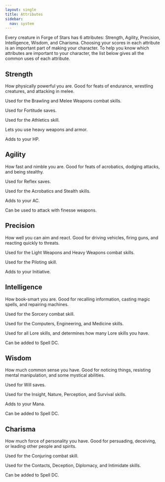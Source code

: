 ```yaml
---
layout: single
title: Attributes
sidebar:
  nav: system
---
```


Every creature in Forge of Stars has 6 attributes: Strength, Agility, Precision, Intelligence, Wisdom, and Charisma. Choosing your scores in each attribute is an important part of making your character. To help you know which attributes are important to your character, the list below gives all the common uses of each attribute.

## Strength

How physically powerful you are. Good for feats of endurance, wrestling creatures, and attacking in melee.

Used for the Brawling and Melee Weapons combat skills.

Used for Fortitude saves. 

Used for the Athletics skill.

Lets you use heavy weapons and armor.

Adds to your HP.

## Agility

How fast and nimble you are. Good for feats of acrobatics, dodging attacks, and being stealthy.

Used for Reflex saves.

Used for the Acrobatics and Stealth skills.

Adds to your AC.

Can be used to attack with finesse weapons.

## Precision

How well you can aim and react. Good for driving vehicles, firing guns, and reacting quickly to threats.

Used for the Light Weapons and Heavy Weapons combat skills.

Used for the Piloting skill.

Adds to your Initiative.

## Intelligence

How book-smart you are. Good for recalling information, casting magic spells, and repairing machines.

Used for the Sorcery combat skill.

Used for the Computers, Engineering, and Medicine skills.

Used for all Lore skills, and determines how many Lore skills you have.

Can be added to Spell DC.

## Wisdom

How much common sense you have. Good for noticing things, resisting mental manipulation, and some mystical abilities.

Used for Will saves.

Used for the Insight, Nature, Perception, and Survival skills.

Adds to your Mana.

Can be added to Spell DC.

## Charisma

How much force of personality you have. Good for persuading, deceiving, or leading other people and spirits.

Used for the Conjuring combat skill.

Used for the Contacts, Deception, Diplomacy, and Intimidate skills.

Can be added to Spell DC.
